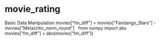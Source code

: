 # movie_rating
Basic Data Manipulation
movies["fm_diff"] = movies["Fandango_Stars"] - movies["Metacritic_norm_round"]
 
from numpy import abs 
movies["fm_diff"] = abs(movies["fm_diff"])
